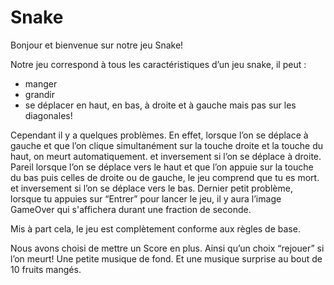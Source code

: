 # Snake

Bonjour et bienvenue sur notre jeu Snake!






Notre jeu correspond à tous les caractéristiques d’un jeu snake, il peut :
* manger
* grandir
* se déplacer en haut, en bas, à droite et à gauche mais pas sur les diagonales!


Cependant il y a quelques problèmes.
En effet, lorsque l’on se déplace à gauche et que l’on clique simultanément sur la touche droite et la touche du haut, on meurt automatiquement.
et inversement si l’on se déplace à droite.
Pareil lorsque l’on se déplace vers le haut et que l’on appuie sur la touche du bas puis celles de droite ou de gauche, le jeu comprend que tu es mort.
et inversement si l’on se déplace vers le bas.
Dernier petit problème, lorsque tu appuies sur “Entrer” pour lancer le jeu, il y aura l’image GameOver qui s'affichera durant une fraction de seconde.


Mis à part cela, le jeu est complètement conforme aux règles de base.


Nous avons choisi de mettre un Score en plus.
Ainsi qu’un choix “rejouer” si l’on meurt!
Une petite musique de fond.
Et une musique surprise au bout de 10 fruits mangés.
